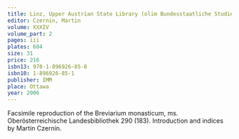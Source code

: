 ```yaml
---
title: Linz, Upper Austrian State Library (olim Bundesstaatliche Studienbibliothek), Codex 290 (183), Volume 2
editor: Czernin, Martin 
volume: XXXIV
volume_part: 2
pages: iii
plates: 604
size: 31
price: 216
isbn13: 978-1-896926-85-8
isbn10: 1-896926-85-1
publisher: IMM
place: Ottawa
year: 2006
---
```

Facsimile reproduction of the Breviarium monasticum, ms. Oberösterreichische Landesbibliothek 290 (183). Introduction and indices by Martin Czernin.
